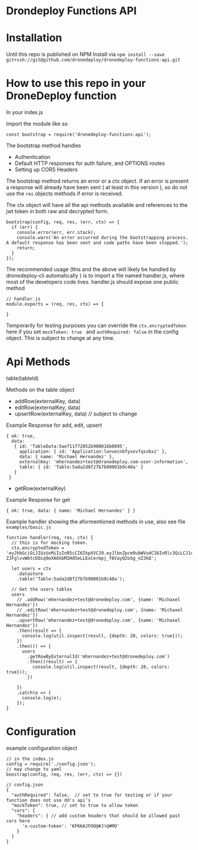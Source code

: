 Drondeploy Functions API
========================

Installation
============

Until this repo is published on NPM
Install via
`npm install --save git+ssh://git@github.com/dronedeploy/dronedeploy-functions-api.git`


How to use this repo in your DroneDeploy function
==========

In your index.js

Import the module like so
```
const bootstrap = require('dronedeploy-functions-api');
```

The bootstrap method handles
- Authentication
- Default HTTP responses for auth failure, and OPTIONS routes
- Setting up CORS Headers

The bootstrap method returns an error or a ctx object.
If an error is present a response will already have been sent ( at least in this version ), so do not use the `res` objects methods if error is received.

The ctx object will have all the api methods available
and references to the jwt token in both raw and decrypted form.

```
bootstrap(config, req, res, (err, ctx) => {
  if (err) {
    console.error(err, err.stack);
    console.warn('An error occurred during the bootstrapping process. A default response has been sent and code paths have been stopped.');
    return;
  }
});
```

The recommended usage (this and the above will likely be handled by dronedeploy-cli automatically ) is to import a file named handler.js, where most of the developers code lives.
handler.js should expose one public method

```
// handler.js
module.exports = (req, res, ctx) => {

}
```

Temporarily for testing purposes you can override the `ctx.encryptedToken` here if you set `mockToken: true `
and `authRequired: false`
in the config object. This is subject to change at any time.


Api Methods
================

table(tableId)

Methods on the table object

- addRow(externalKey, data)
- editRow(externalKey, data)
- upsertRow(externalKey, data) // subject to change

Example Response for add, edit, upsert

```
{ ok: true,
  data:
   { id: 'TableData:5ae711f72852b900016b0895',
     application: { id: 'Application:lonvecnbfyvovfqsvbxz' },
     data: { name: 'Michael Hernandez' },
     externalKey: 'mhernandez+test@dronedeploy.com-user-information',
     table: { id: 'Table:5ada2d8f27b7b90001b9c40a' }
   }
 }
```
- getRow(externalKey)

Example Response for get

```
{ ok: true, data: { name: 'Michael Hernandez' } }
```

Example handler showing the aformentioned methods in use, also see file `examples/basic.js`

```
function handler(req, res, ctx) {
  // this is for mocking token.
  ctx.encryptedToken = 'eyJhbGciOiJIUzUxMiIsInR5cCI6IkpXVCJ9.eyJlbnZpcm9ubWVudCI6InRlc3QiLCJ1c2VybmFtZSI6Im1oZXJuYW5kZXpAZHJvbmVkZXBsb3kuY29tIiwiZXhwIjoxNTI3MDEyNTcyfQ.4s8O7e1ZA9CBAgBwC2Hn9ZXLVZA0hz-ZJFglvvW6tcDOiq9eXA6kbM2Hd5eLLExCermpj_f8VayQ2oSg_nZ3kQ';

  let users = ctx
    .datastore
    .table('Table:5ada2d8f27b7b90001b9c40a');

  // Get the users tables
  users
    // .addRow('mhernandez+test@dronedeploy.com', {name: 'Michaxel Hernandez'})
    // .editRow('mhernandez+test@dronedeploy.com', {name: 'Michaxel Hernandez'})
    .upsertRow('mhernandez+test@dronedeploy.com', {name: 'Michaxel Hernandez'})
    .then(result => {
      console.log(util.inspect(result, {depth: 20, colors: true}));
    })
    .then(() => {
      users
        .getRowByExternalId('mhernandez+test@dronedeploy.com')
        .then((result) => {
          console.log(util.inspect(result, {depth: 20, colors: true}));
        })

    })
    .catch(e => {
      console.log(e);
    });
}

```

Configuration
================
example configuration object

```
// in the index.js
config = require('./config.json');
// may change to yaml
boostrap(config, req, res, (err, ctx) => {})

// config.json
{
  "authRequired": false,  // set to true for testing or if your function does not use dd's api's
  "mockToken": true, // set to true to allow token
  "cors": {
    "headers": { // add custom headers that should be allowed past cors here
      'x-custom-token': 'KFKKAJFOO@#J!@#MO'
    }
  }
}
```
